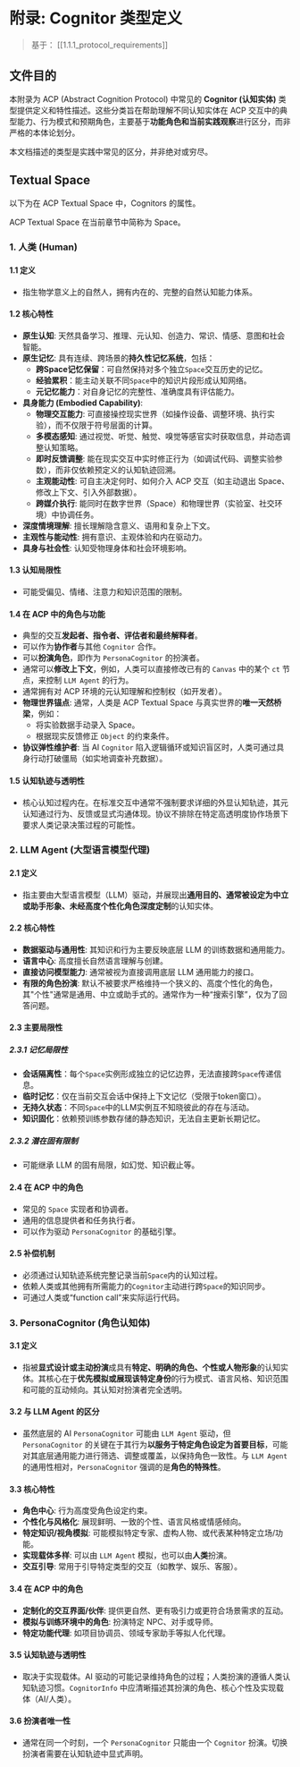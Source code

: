 # 附录: Cognitor 类型定义

> 基于： [[1.1.1_protocol_requirements]]

## 文件目的

本附录为 ACP (Abstract Cognition Protocol) 中常见的 **Cognitor (认知实体)** 类型提供定义和特性描述。这些分类旨在帮助理解不同认知实体在 ACP 交互中的典型能力、行为模式和预期角色，主要基于**功能角色和当前实践观察**进行区分，而非严格的本体论划分。

本文档描述的类型是实践中常见的区分，并非绝对或穷尽。

## Textual Space

以下为在 ACP Textual Space 中，Cognitors 的属性。

ACP Textual Space 在当前章节中简称为 Space。


### 1. 人类 (Human)

#### 1.1 定义

* 指生物学意义上的自然人，拥有内在的、完整的自然认知能力体系。

#### 1.2 核心特性

* **原生认知**: 天然具备学习、推理、元认知、创造力、常识、情感、意图和社会智能。
* **原生记忆**: 具有连续、跨场景的**持久性记忆系统**，包括：
    * **跨Space记忆保留**：可自然保持对多个独立`Space`交互历史的记忆。
    * **经验累积**：能主动关联不同`Space`中的知识片段形成认知网络。
    * **元记忆能力**：对自身记忆的完整性、准确度具有评估能力。
* **具身能力 (Embodied Capability)**:
    * **物理交互能力**: 可直接操控现实世界（如操作设备、调整环境、执行实验），而不仅限于符号层面的计算。
    * **多模态感知**: 通过视觉、听觉、触觉、嗅觉等感官实时获取信息，并动态调整认知策略。
    * **即时反馈调整**: 能在现实交互中实时修正行为（如调试代码、调整实验参数），而非仅依赖预定义的认知轨迹回溯。
    * **主观能动性**: 可自主决定何时、如何介入 ACP 交互（如主动退出 Space、修改上下文、引入外部数据）。
    * **跨媒介执行**: 能同时在数字世界（Space）和物理世界（实验室、社交环境）中协调任务。
* **深度情境理解**: 擅长理解隐含意义、语用和复杂上下文。
* **主观性与能动性**: 拥有意识、主观体验和内在驱动力。
* **具身与社会性**: 认知受物理身体和社会环境影响。

#### 1.3 认知局限性

* 可能受偏见、情绪、注意力和知识范围的限制。

#### 1.4 在 ACP 中的角色与功能

* 典型的交互**发起者、指令者、评估者和最终解释者**。
* 可以作为**协作者**与其他 `Cognitor` 合作。
* 可以**扮演角色**，即作为 `PersonaCognitor` 的扮演者。
* 通常可以**修改上下文**，例如，人类可以直接修改已有的 `Canvas` 中的某个 `ct` 节点，来控制 `LLM Agent` 的行为。
* 通常拥有对 ACP 环境的元认知理解和控制权（如开发者）。
* **物理世界锚点**: 通常，人类是 ACP Textual Space 与真实世界的**唯一天然桥梁**，例如：
    * 将实验数据手动录入 Space。
    * 根据现实反馈修正 `Object` 的约束条件。
* **协议弹性维护者**: 当 AI `Cognitor` 陷入逻辑循环或知识盲区时，人类可通过具身行动打破僵局（如实地调查补充数据）。

#### 1.5 认知轨迹与透明性

* 核心认知过程内在。在标准交互中通常不强制要求详细的外显认知轨迹，其元认知通过行为、反馈或显式沟通体现。协议不排除在特定高透明度协作场景下要求人类记录决策过程的可能性。


### 2. LLM Agent (大型语言模型代理)

#### 2.1 定义

* 指主要由大型语言模型（LLM）驱动，并展现出**通用目的、通常被设定为中立或助手形象、未经高度个性化角色深度定制**的认知实体。

#### 2.2 核心特性

* **数据驱动与通用性**: 其知识和行为主要反映底层 LLM 的训练数据和通用能力。
* **语言中心**: 高度擅长自然语言理解与创建。
* **直接访问模型能力**: 通常被视为直接调用底层 LLM 通用能力的接口。
* **有限的角色扮演**: 默认不被要求严格维持一个狭义的、高度个性化的角色，其"个性"通常是通用、中立或助手式的。通常作为一种“搜索引擎”，仅为了回答问题。

#### 2.3 主要局限性

##### 2.3.1 记忆局限性

* **会话隔离性**：每个`Space`实例形成独立的记忆边界，无法直接跨`Space`传递信息。
* **临时记忆**：仅在当前交互会话中保持上下文记忆（受限于token窗口）。
* **无持久状态**：不同`Space`中的LLM实例互不知晓彼此的存在与活动。
* **知识固化**：依赖预训练参数存储的静态知识，无法自主更新长期记忆。

##### 2.3.2 潜在固有限制

* 可能继承 LLM 的固有局限，如幻觉、知识截止等。

#### 2.4 在 ACP 中的角色

* 常见的 `Space` 实现者和协调者。
* 通用的信息提供者和任务执行者。
* 可以作为驱动 `PersonaCognitor` 的基础引擎。

#### 2.5 补偿机制

* 必须通过认知轨迹系统完整记录当前`Space`内的认知过程。
* 依赖人类或其他拥有所需能力的`Cognitor`主动进行跨`Space`的知识同步。
* 可通过人类或“function call”来实际运行代码。

### 3. PersonaCognitor (角色认知体)

#### 3.1 定义

* 指被**显式设计或主动扮演**成具有**特定、明确的角色、个性或人物形象**的认知实体。其核心在于**优先模拟或展现该特定身份**的行为模式、语言风格、知识范围和可能的互动倾向。其认知对扮演者完全透明。

#### 3.2 与 LLM Agent 的区分

* 虽然底层的 AI `PersonaCognitor` 可能由 `LLM Agent` 驱动，但 `PersonaCognitor` 的关键在于其行为**以服务于特定角色设定为首要目标**，可能对其底层通用能力进行筛选、调整或覆盖，以保持角色一致性。与 `LLM Agent` 的通用性相对，`PersonaCognitor` 强调的是**角色的特殊性**。

#### 3.3 核心特性

* **角色中心**: 行为高度受角色设定约束。
* **个性化与风格化**: 展现鲜明、一致的个性、语言风格或情感倾向。
* **特定知识/视角模拟**: 可能模拟特定专家、虚构人物、或代表某种特定立场/功能。
* **实现载体多样**: 可以由 `LLM Agent` 模拟，也可以由**人类**扮演。
* **交互引导**: 常用于引导特定类型的交互（如教学、娱乐、客服）。

#### 3.4 在 ACP 中的角色

* **定制化的交互界面/伙伴**: 提供更自然、更有吸引力或更符合场景需求的互动。
* **模拟与训练环境中的角色**: 扮演特定 NPC、对手或导师。
* **特定功能代理**: 如项目协调员、领域专家助手等拟人化代理。

#### 3.5 认知轨迹与透明性

* 取决于实现载体。AI 驱动的可能记录维持角色的过程；人类扮演的遵循人类认知轨迹习惯。`CognitorInfo` 中应清晰描述其扮演的角色、核心个性及实现载体（AI/人类）。

#### 3.6 扮演者唯一性

* 通常在同一个时刻，一个 `PersonaCognitor` 只能由一个 `Cognitor` 扮演。切换扮演者需要在认知轨迹中显式声明。